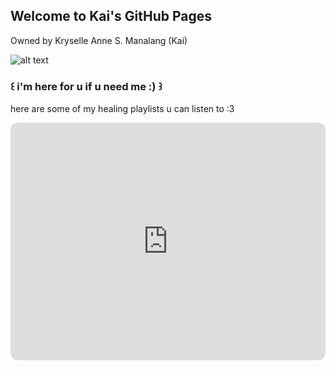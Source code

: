 ## Welcome to Kai's GitHub Pages

Owned by Kryselle Anne S. Manalang (Kai)

![alt text](https://i.pinimg.com/564x/f5/46/23/f54623e3552fefe2b56b0227f56e217f.jpg)

### **꒰ i'm here for u if u need me :) ꒱**

here are some of my healing playlists u can listen to :3
<iframe style="border-radius:12px" src="https://open.spotify.com/embed/playlist/37hFdYwU8vftmTFZFvPHjr?utm_source=generator" width="100%" height="380" frameBorder="0" allowfullscreen="" allow="autoplay; clipboard-write; encrypted-media; fullscreen; picture-in-picture"></iframe>




